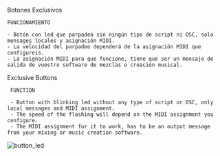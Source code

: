Botones Exclusivos

    FUNCIONAMIENTO
    
    - Botón con led que parpadea sin ningún tipo de script ni OSC, solo mensages locales y asignación MIDI.
    - La velocidad del parpadeo dependerá de la asignación MIDI que configureis.
    - La asignación MIDI para que funcione, tiene que ser un mensaje de salida de vuestro software de mezclas o creación musical.
    
    
Exclusive Buttons

     FUNCTION
    
     - Button with blinking led without any type of script or OSC, only local messages and MIDI assignment.
     - The speed of the flashing will depend on the MIDI assignment you configure.
     - The MIDI assignment for it to work, has to be an output message from your mixing or music creation software.
     
![button_led](https://user-images.githubusercontent.com/89609127/169141988-11d025f5-ccb5-4e37-ac21-10a367d5d9fc.gif)
